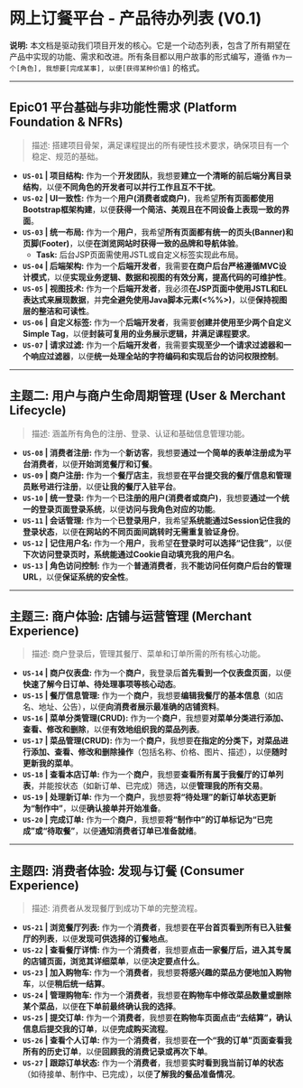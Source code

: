 # **网上订餐平台 - 产品待办列表 (V0.1)**

**说明:** 本文档是驱动我们项目开发的核心。它是一个动态列表，包含了所有期望在产品中实现的功能、需求和改进。所有条目都以用户故事的形式编写，遵循 `作为一个[角色], 我想要[完成某事], 以便[获得某种价值]` 的格式。

---

## **Epic01 平台基础与非功能性需求 (Platform Foundation & NFRs)**

> 描述: 搭建项目骨架，满足课程提出的所有硬性技术要求，确保项目有一个稳定、规范的基础。

-   **`US-01` | 项目结构:** 作为一个**开发团队**，我想要**建立一个清晰的前后端分离目录结构**，以便**不同角色的开发者可以并行工作且互不干扰**。
-   **`US-02` | UI一致性:** 作为一个**用户(消费者或商户)**，我希望**所有页面都使用Bootstrap框架构建**，以便**获得一个简洁、美观且在不同设备上表现一致的界面**。
-   **`US-03` | 统一布局:** 作为一个**用户**，我希望**所有页面都有统一的页头(Banner)和页脚(Footer)**，以便**在浏览网站时获得一致的品牌和导航体验**。
    -   **Task:** 后台JSP页面需使用JSTL或自定义标签实现此布局。
-   **`US-04` | 后端架构:** 作为一个**后端开发者**，我需要**在商户后台严格遵循MVC设计模式**，以便**实现业务逻辑、数据和视图的有效分离，提高代码的可维护性**。
-   **`US-05` | 视图技术:** 作为一个**后端开发者**，我必须**在JSP页面中使用JSTL和EL表达式来展现数据**，并**完全避免使用Java脚本元素(<%%>)**，以便**保持视图层的整洁和可读性**。
-   **`US-06` | 自定义标签:** 作为一个**后端开发者**，我需要**创建并使用至少两个自定义Simple Tag**，以便**封装可复用的业务展示逻辑，并满足课程要求**。
-   **`US-07` | 请求过滤:** 作为一个**后端开发者**，我需要**实现至少一个请求过滤器和一个响应过滤器**，以便**统一处理全站的字符编码和实现后台的访问权限控制**。

---

## **主题二: 用户与商户生命周期管理 (User & Merchant Lifecycle)**

> 描述: 涵盖所有角色的注册、登录、认证和基础信息管理功能。

-   **`US-08` | 消费者注册:** 作为一个**新访客**，我想要**通过一个简单的表单注册成为平台消费者**，以便**开始浏览餐厅和订餐**。
-   **`US-09` | 商户注册:** 作为一个**餐厅店主**，我想要**在平台提交我的餐厅信息和管理员账号进行注册**，以便**让我的餐厅入驻平台**。
-   **`US-10` | 统一登录:** 作为一个**已注册的用户(消费者或商户)**，我想要**通过一个统一的登录页面登录系统**，以便**访问与我角色对应的功能**。
-   **`US-11` | 会话管理:** 作为一个**已登录用户**，我希望**系统能通过Session记住我的登录状态**，以便**在网站的不同页面间跳转时无需重复验证身份**。
-   **`US-12` | 记住用户名:** 作为一个**用户**，我希望**在登录时可以选择“记住我”**，以便**下次访问登录页时，系统能通过Cookie自动填充我的用户名**。
-   **`US-13` | 角色访问控制:** 作为一个**普通消费者**，我**不能访问任何商户后台的管理URL**，以便**保证系统的安全性**。

---

## **主题三: 商户体验: 店铺与运营管理 (Merchant Experience)**

> 描述: 商户登录后，管理其餐厅、菜单和订单所需的所有核心功能。

-   **`US-14` | 商户仪表盘:** 作为一个**商户**，我登录后**首先看到一个仪表盘页面**，以便**快速了解今日订单、待处理事项等核心动态**。
-   **`US-15` | 餐厅信息管理:** 作为一个**商户**，我想要**编辑我餐厅的基本信息**（如店名、地址、公告），以便**向消费者展示最准确的店铺资料**。
-   **`US-16` | 菜单分类管理(CRUD):** 作为一个**商户**，我想要**对菜单分类进行添加、查看、修改和删除**，以便**有效地组织我的菜品列表**。
-   **`US-17` | 菜品管理(CRUD):** 作为一个**商户**，我想要**在指定的分类下，对菜品进行添加、查看、修改和删除操作**（包括名称、价格、图片、描述），以便**随时更新我的菜单**。
-   **`US-18` | 查看本店订单:** 作为一个**商户**，我想要**查看所有属于我餐厅的订单列表**，并能按状态（如新订单、已完成）筛选，以便**管理我的所有交易**。
-   **`US-19` | 处理新订单:** 作为一个**商户**，我想要**将“待处理”的新订单状态更新为“制作中”**，以便**确认接单并开始准备**。
-   **`US-20` | 完成订单:** 作为一个**商户**，我想要**将“制作中”的订单标记为“已完成”或“待取餐”**，以便**通知消费者订单已准备就绪**。

---

## **主题四: 消费者体验: 发现与订餐 (Consumer Experience)**

> 描述: 消费者从发现餐厅到成功下单的完整流程。

-   **`US-21` | 浏览餐厅列表:** 作为一个**消费者**，我想要**在平台首页看到所有已入驻餐厅的列表**，以便**发现可供选择的订餐地点**。
-   **`US-22` | 查看餐厅详情:** 作为一个**消费者**，我想要**点击一家餐厅后，进入其专属的店铺页面，浏览其详细菜单**，以便**决定要点什么**。
-   **`US-23` | 加入购物车:** 作为一个**消费者**，我想要**将感兴趣的菜品方便地加入购物车**，以便**稍后统一结算**。
-   **`US-24` | 管理购物车:** 作为一个**消费者**，我想要**在购物车中修改菜品数量或删除某个菜品**，以便**在下单前最终确认我的选择**。
-   **`US-25` | 提交订单:** 作为一个**消费者**，我想要**在购物车页面点击“去结算”，确认信息后提交我的订单**，以便**完成购买流程**。
-   **`US-26` | 查看个人订单:** 作为一个**消费者**，我想要**在一个“我的订单”页面查看我所有的历史订单**，以便**回顾我的消费记录或再次下单**。
-   **`US-27` | 跟踪订单状态:** 作为一个**消费者**，我想要**实时看到我当前订单的状态**（如待接单、制作中、已完成），以便**了解我的餐品准备情况**。